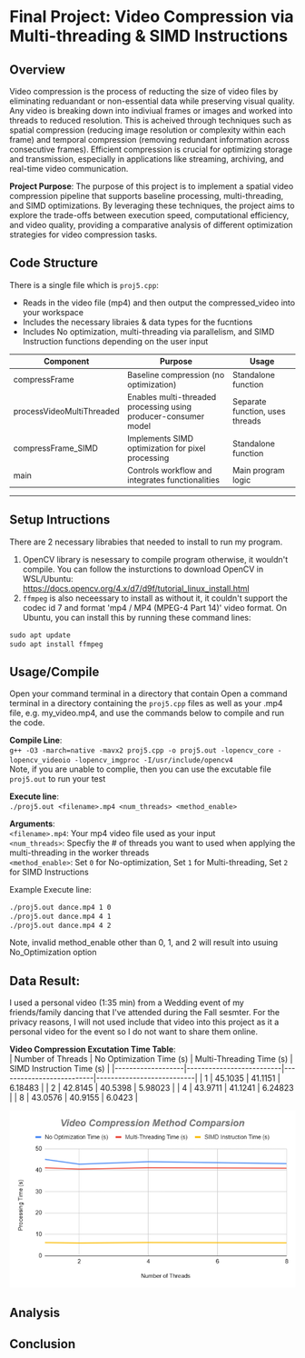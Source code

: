 # Final Project: Video Compression via Multi-threading & SIMD Instructions

## Overview
Video compression is the process of reducting the size of video files by eliminating reduandant or non-essential data while preserving visual quality. Any video is breaking down into indiviual frames or images and worked into threads to reduced resolution. This is acheived through techniques such as spatial compression (reducing image resolution or complexity within each frame) and temporal compression (removing redundant information across consecutive frames). Efficient compression is crucial for optimizing storage and transmission, especially in applications like streaming, archiving, and real-time video communication.

**Project Purpose**: The purpose of this project is to implement a spatial video compression pipeline that supports baseline processing, multi-threading, and SIMD optimizations. By leveraging these techniques, the project aims to explore the trade-offs between execution speed, computational efficiency, and video quality, providing a comparative analysis of different optimization strategies for video compression tasks.

## Code Structure
There is a single file which is `proj5.cpp`: 
- Reads in the video file (mp4) and then output the compressed_video into your workspace
- Includes the necessary libraies & data types for the fucntions
- Includes No optimization, multi-threading via parallelism, and SIMD Instruction functions depending on the user input

|     Component             |   Purpose   |  Usage  |
|-------------------|-------------|---------|
|compressFrame              |	Baseline compression (no optimization) |	Standalone function |
| processVideoMultiThreaded |	Enables multi-threaded processing using producer-consumer model |	Separate function, uses threads |
|     compressFrame_SIMD    |	Implements SIMD optimization for pixel processing |	Standalone function |
| main	| Controls workflow and integrates functionalities |	Main program logic |
----------------------------------------------------------------------------------

## Setup Intructions
There are 2 necessary librabies that needed to install to run my program.
1. OpenCV library is nesessary to compile program otherwise, it wouldn't compile. You can follow the insturctions to download OpenCV in WSL/Ubuntu: https://docs.opencv.org/4.x/d7/d9f/tutorial_linux_install.html
2. `ffmpeg` is also neceessary to install as without it, it couldn't support the codec id 7 and format 'mp4 / MP4 (MPEG-4 Part 14)' video format. On Ubuntu, you can install this by running these command lines: 
```
sudo apt update  
sudo apt install ffmpeg
```

## Usage/Compile
Open your command terminal in a directory that contain 
Open a command terminal in a directory containing the `proj5.cpp` files as well as your <filename>.mp4 file, e.g. my_video.mp4, and use the commands below to compile and run the code.

**Compile Line**:  
`g++ -O3 -march=native -mavx2 proj5.cpp -o proj5.out -lopencv_core -lopencv_videoio -lopencv_imgproc -I/usr/include/opencv4`  
Note, if you are unable to complie, then you can use the excutable file `proj5.out` to run your test  

**Execute line**:  
`./proj5.out <filename>.mp4 <num_threads> <method_enable>`  

**Arguments**:  
`<filename>.mp4`: Your mp4 video file used as your input  
`<num_threads>`: Specfiy the # of threads you want to used when applying the multi-threading in the worker threads  
`<method_enable>`: Set `0` for No-optimization, Set `1` for Multi-threading, Set `2` for SIMD Instructions

Example Execute line:
```
./proj5.out dance.mp4 1 0
./proj5.out dance.mp4 4 1
./proj5.out dance.mp4 4 2
```  
Note, invalid method_enable other than 0, 1, and 2 will result into usuing No_Optimization option

## Data Result:
I used a personal video (1:35 min) from a Wedding event of my friends/family dancing that I've attended during the Fall sesmter. For the privacy reasons, I will not used include that video into this project as it a personal video for the event so I do not want to share them online.  

**Video Compression Excutation Time Table**:  
| Number of Threads | No Optimization Time (s) | Multi-Threading Time (s) | SIMD Instruction Time (s) |
|-------------------|--------------------------|--------------------------|---------------------------|
| 1 | 45.1035 | 41.1151 | 6.18483 |
| 2 | 42.8145 | 40.5398 | 5.98023 |
| 4 | 43.9711 | 41.1241 | 6.24823 |
| 8 | 43.0576 | 40.9155 | 6.0423 | 

![Video Compression Table](https://github.com/PritomP25/Adanced-Computer-System/blob/338bfceb1f044b50662c9986f55fcc4e62f94d8b/Project5/Processing_table.PNG)


## Analysis 



## Conclusion

